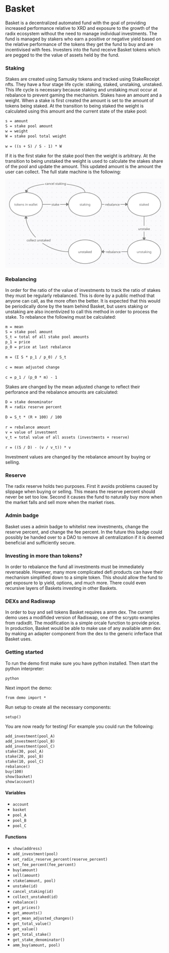 # Basket

Basket is a decentralized automated fund with the goal of providing increased performance relative to XRD and exposure to the growth of the radix ecosystem without
the need to manage individual investments. The fund is managed by stakers who earn a positive or negative yield based on the relative performance of the tokens they 
get the fund to buy and are incentivised with fees. Investers into the fund receive Basket tokens which are pegged to the the value of assets held by the fund.

### Staking

Stakes are created using Samusky tokens and tracked using StakeReceipt nfts. They have a four stage life cycle: staking, staked, unstaking, unstaked. This life cycle 
is necessary because staking and unstaking must occur at rebalance to prevent gaming the mechanism. Stakes have an amount and a weight. When a stake is first created 
the amount is set to the amount of tokens being staked. At the transition to being staked the weight is calculated using this amount and the current state of the 
stake pool:
```
s = amount
S = stake pool amount
w = weight
W = stake pool total weight

w = ((s + S) / S - 1) * W
```
If it is the first stake for the stake pool then the weight is arbitrary. At the transition to being unstaked the weight is used to calculate the stakes 
share of the pool and update the amount. This updated amount is the amount the user can collect. The full state machine is the following: 

![Stake state machine](./images/stake_sm.png)

### Rebalancing

In order for the ratio of the value of investments to track the ratio of stakes they must be regularly rebalanced. This is done by a public method that anyone can 
call, as the more often the better. It is expected that this would be periodically done by the team behind Basket, but users staking or unstaking are also 
incentivized to call this method in order to process the stake. To rebalance the following must be calculated:
```
m = mean
S = stake pool amount
S_t = total of all stake pool amounts
p_1 = price
p_0 = price at last rebalance

m = (Σ S * p_1 / p_0) / S_t

c = mean adjusted change

c = p_1 / (p_0 * m) - 1
```
Stakes are changed by the mean adjusted change to reflect their perforance and the rebalance amounts are calculated:
```
D = stake denominator
R = radix reserve percent

D = S_t * (R + 100) / 100

r = rebalance amount
v = value of investment
v_t = total value of all assets (investments + reserve)

r = ((S / D) - (v / v_t)) * v
```
Investment values are changed by the rebalance amount by buying or selling.

### Reserve

The radix reserve holds two purposes. First it avoids problems caused by slippage when buying or selling. This means the reserve percent should never be set too low. 
Second it causes the fund to naturally buy more when the market falls and sell more when the market rises.

### Admin badge

Basket uses a admin badge to whitelist new investments, change the reserve percent, and change the fee percent. In the future this badge could possibly be handed 
over to a DAO to remove all centralization if it is deemed beneficial and sufficiently secure.

### Investing in more than tokens?

In order to rebalance the fund all investments must be immediately reverseable. However, many more complicated defi products can have their mechanism simplified down 
to a simple token. This should allow the fund to get exposure to lp yield, options, and much more. There could even recursive layers of Baskets investing in other
Baskets.

### DEXs and Radiswap

In order to buy and sell tokens Basket requires a amm dex. The current demo uses a modifided version of Radiswap, one of the scrypto examples from radixdlt. The 
modification is a simple orcale function to provide price. In production, Basket would be able to make use of any available amm dex by making an adapter component 
from the dex to the generic inferface that Basket uses.

### Getting started

To run the demo first make sure you have python installed. Then start the python interpreter:
```
python
```
Next import the demo:
```
from demo import *
```
Run setup to create all the necessary components:
```
setup()
```
You are now ready for testing! For example you could run the following:
```
add_investment(pool_A)
add_investment(pool_B)
add_investment(pool_C)
stake(30, pool_A)
stake(20, pool_B)
stake(10, pool_C)
rebalance()
buy(100)
show(basket)
show(account)
```

#### Variables
- `account`
- `basket`
- `pool_A`
- `pool_B`
- `pool_C`

#### Functions
- `show(address)`
- `add_investment(pool)`
- `set_radix_reserve_percent(reserve_percent)`
- `set_fee_percent(fee_percent)`
- `buy(amount)`
- `sell(amount)`
- `stake(amount, pool)`
- `unstake(id)`
- `cancel_staking(id)`
- `collect_unstaked(id)`
- `rebalance()`
- `get_prices()`
- `get_amounts()`
- `get_mean_adjusted_changes()`
- `get_total_value()`
- `get_value()`
- `get_total_stake()`
- `get_stake_denominator()`
- `amm_buy(amount, pool)`
